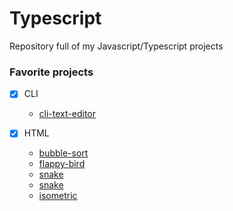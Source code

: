 # Typescript
Repository full of my Javascript/Typescript projects

### Favorite projects
- [x] CLI
    - <a href='https://github.com/tomiis4/TypeScript/tree/main/CLI/Tools/cli-text-editor'> cli-text-editor </a>

- [x] HTML
    - <a href='https://github.com/tomiis4/TypeScript/tree/main/Html/Algorithms/bubble-sort'> bubble-sort </a>
    - <a href='https://github.com/tomiis4/TypeScript/tree/main/Html/Games/flappy-bird'> flappy-bird </a>
    - <a href='https://github.com/tomiis4/TypeScript/tree/main/Html/Games/snake'> snake </a>
    - <a href='https://github.com/tomiis4/TypeScript/tree/main/Html/Games/runner'> snake </a>
    - <a href='https://github.com/tomiis4/TypeScript/tree/main/Html/Games/isometric'> isometric </a>
